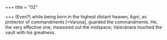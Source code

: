 +++
title = "02"

+++
(Even?) while being born in the highest distant heaven, Agni, as protector  of commandments [=Varuṇa], guarded the commandments.
He, the very effective one, measured out the midspace; Vaiśvānara
touched the vault with his greatness.